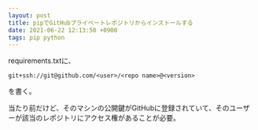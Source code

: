```yaml
---
layout: post
title: pipでGitHubプライベートレポジトリからインストールする
date: 2021-06-22 12:13:50 +0900
tags: pip python
---
```


requirements.txtに、

```
git+ssh://git@github.com/<user>/<repo name>@<version>
```

を書く。

当たり前だけど、そのマシンの公開鍵がGitHubに登録されていて、そのユーザーが該当のレポジトリにアクセス権があることが必要。
